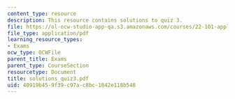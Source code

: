 ```yaml
---
content_type: resource
description: This resource contains solutions to quiz 3.
file: https://ol-ocw-studio-app-qa.s3.amazonaws.com/courses/22-101-applied-nuclear-physics-fall-2006/40919b459f39c97ac8bc1842e118b548_solutions_quiz3.pdf
file_type: application/pdf
learning_resource_types:
- Exams
ocw_type: OCWFile
parent_title: Exams
parent_type: CourseSection
resourcetype: Document
title: solutions_quiz3.pdf
uid: 40919b45-9f39-c97a-c8bc-1842e118b548
---
```

